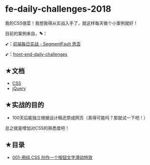 # fe-daily-challenges-2018

我的CSS很菜！我想我得从实战入手了，就这样每天做个小案例就好！

目前的案例来自，**✎：**

**➹：**[前端每日实战 - SegmentFault 思否](https://segmentfault.com/blog/comehope?page=1)

**➹：**[front-end-daily-challenges](https://github.com/comehope/front-end-daily-challenges)

## ★文档

- [CSS](http://css.doyoe.com/)
- [jQuery](http://jquery.cuishifeng.cn/)

## ★实战的目的

- 100天后能独立根据设计稿还原成网页（真得可能吗？那就试一下吧！）

总之就是增加对CSS的熟悉度吧！

## ★目录

- [001-用纯 CSS 创作一个按钮文字滑动特效](./001-button-text-staggered-sliding-effects/README.md)




